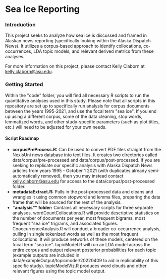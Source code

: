 # Sea Ice Reporting

### Introduction

This project seeks to analyze how sea ice is discussed and framed in Alaskan news reporting (specifically looking within the Alaska Dispatch News). It utilizes a corpus-based approach to identify collocations, co-occurrences, LDA topic models, and relevant derived metrics from these analyses. 

For more information on this project, please contact Kelly Claborn at kelly.claborn@asu.edu.


### Getting Started

Within the "code" folder, you will find all necessary R scripts to run the quantitative analyses used in this study. Please note that all scripts in this repository are set up to specifically run analysis for corpus documents between the years 1995-2021, and use the focal term "sea ice". If you end up using a different corpus, some of the data cleaning, stop words, lemmatized words, and other study-specific parameters (such as plot titles, etc.) will need to be adjusted for your own needs.

#### Script Roadmap

- **corpusPreProcess.R:** Can be used to convert PDF files straight from the NexisUni news database into text files. It creates two directories called data/corpus/pre-processed and data/corpus/post-processed. If you are seeking to replicate our specific analysis with Alaska Dispatch News articles from years 1995 - October 1 2021 (with duplicates already semi-automatically removed), then you may instead contact kelly.claborn@asu.edu for access to the data/corpus/post-processed folder.
- **metadataExtract.R:** Pulls in the post-processed data and cleans and wrangles it using common stopword and lemma files, preparing the data frame that will be sourced for the rest of the analysis.
- **"analysis"" folder:** Contains all necessary scripts for three separate analyses. wordCountCollocations.R will provide descriptive statistics on the number of documents per year, most frequent bigrams, most frequent "sea ice" trigrams, and associated figures. CooccurrenceAnalysis.R will conduct a broader co-occurrence analysis, pulling in single tokenized words as well as the most frequent collocations. It will produce networks of these models, centered on the focal term "sea ice". topicModel.R will run an LDA model across the entire corpus and output relevant posterior probabilities for each topic (example outputs are included in data/exampleOutput/topicmodel/20220409 to aid in replicability of this specific study). topicModelViz.R produces word clouds and other relevant figures using the topic model output.
